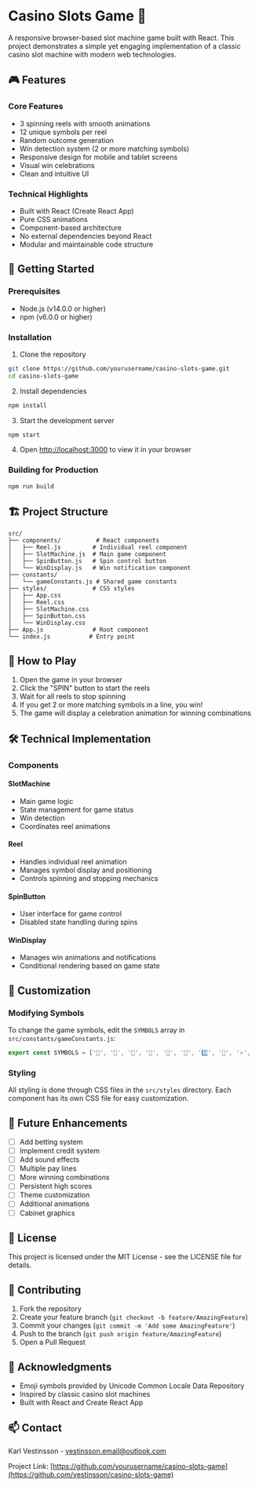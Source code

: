 # Casino Slots Game 🎰

A responsive browser-based slot machine game built with React. This project demonstrates a simple yet engaging implementation of a classic casino slot machine with modern web technologies.

## 🎮 Features

### Core Features
- 3 spinning reels with smooth animations
- 12 unique symbols per reel
- Random outcome generation
- Win detection system (2 or more matching symbols)
- Responsive design for mobile and tablet screens
- Visual win celebrations
- Clean and intuitive UI

### Technical Highlights
- Built with React (Create React App)
- Pure CSS animations
- Component-based architecture
- No external dependencies beyond React
- Modular and maintainable code structure

## 🚀 Getting Started

### Prerequisites
- Node.js (v14.0.0 or higher)
- npm (v6.0.0 or higher)

### Installation

1. Clone the repository
```bash
git clone https://github.com/yourusername/casino-slots-game.git
cd casino-slots-game
```

2. Install dependencies
```bash
npm install
```

3. Start the development server
```bash
npm start
```

4. Open [http://localhost:3000](http://localhost:3000) to view it in your browser

### Building for Production
```bash
npm run build
```

## 🏗️ Project Structure

```
src/
├── components/          # React components
│   ├── Reel.js         # Individual reel component
│   ├── SlotMachine.js  # Main game component
│   ├── SpinButton.js   # Spin control button
│   └── WinDisplay.js   # Win notification component
├── constants/
│   └── gameConstants.js # Shared game constants
├── styles/             # CSS styles
│   ├── App.css
│   ├── Reel.css
│   ├── SlotMachine.css
│   ├── SpinButton.css
│   └── WinDisplay.css
├── App.js              # Root component
└── index.js           # Entry point
```

## 🎯 How to Play

1. Open the game in your browser
2. Click the "SPIN" button to start the reels
3. Wait for all reels to stop spinning
4. If you get 2 or more matching symbols in a line, you win!
5. The game will display a celebration animation for winning combinations

## 🛠️ Technical Implementation

### Components

#### SlotMachine
- Main game logic
- State management for game status
- Win detection
- Coordinates reel animations

#### Reel
- Handles individual reel animation
- Manages symbol display and positioning
- Controls spinning and stopping mechanics

#### SpinButton
- User interface for game control
- Disabled state handling during spins

#### WinDisplay
- Manages win animations and notifications
- Conditional rendering based on game state

## 🎨 Customization

### Modifying Symbols
To change the game symbols, edit the `SYMBOLS` array in `src/constants/gameConstants.js`:

```javascript
export const SYMBOLS = ['🍒', '🍋', '🍊', '🍇', '🍎', '💎', '7️⃣', '🎰', '⭐', '🔔', '🎲', '🃏'];
```

### Styling
All styling is done through CSS files in the `src/styles` directory. Each component has its own CSS file for easy customization.

## 🚧 Future Enhancements

- [ ] Add betting system
- [ ] Implement credit system
- [ ] Add sound effects
- [ ] Multiple pay lines
- [ ] More winning combinations
- [ ] Persistent high scores
- [ ] Theme customization
- [ ] Additional animations
- [ ] Cabinet graphics

## 📜 License

This project is licensed under the MIT License - see the LICENSE file for details.

## 🤝 Contributing

1. Fork the repository
2. Create your feature branch (`git checkout -b feature/AmazingFeature`)
3. Commit your changes (`git commit -m 'Add some AmazingFeature'`)
4. Push to the branch (`git push origin feature/AmazingFeature`)
5. Open a Pull Request

## 👏 Acknowledgments

- Emoji symbols provided by Unicode Common Locale Data Repository
- Inspired by classic casino slot machines
- Built with React and Create React App

## 📫 Contact

Karl Vestinsson - [vestinsson.email@outlook.com](mailto:vestinsson.email@outlook.com)

Project Link: [https://github.com/yourusername/casino-slots-game](https://github.com/vestinsson/casino-slots-game)
